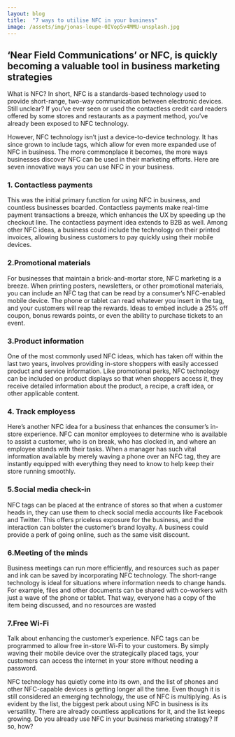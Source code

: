 ```yaml
---
layout: blog
title:  "7 ways to utilise NFC in your business"
image: /assets/img/jonas-leupe-0IVop5v4MMU-unsplash.jpg
---
```







## ‘Near Field Communications’ or NFC, is quickly becoming a valuable tool in business marketing strategies
What is NFC? In short, NFC is a standards-based technology used to provide short-range, two-way communication between electronic devices. Still unclear? If you’ve ever seen or used the contactless credit card readers offered by some stores and restaurants as a payment method, you’ve already been exposed to NFC technology.

However, NFC technology isn’t just a device-to-device technology. It has since grown to include tags, which allow for even more expanded use of NFC in business. The more commonplace it becomes, the more ways businesses discover NFC can be used in their marketing efforts. Here are seven innovative ways you can use NFC in your business.

### 1. Contactless payments
This was the initial primary function for using NFC in business, and countless businesses boarded. Contactless payments make real-time payment transactions a breeze, which enhances the UX by speeding up the checkout line. The contactless payment idea extends to B2B as well. Among other NFC ideas, a business could include the technology on their printed invoices, allowing business customers to pay quickly using their mobile devices.

### 2.Promotional materials
For businesses that maintain a brick-and-mortar store, NFC marketing is a breeze. When printing posters, newsletters, or other promotional materials, you can include an NFC tag that can be read by a consumer’s NFC-enabled mobile device. The phone or tablet can read whatever you insert in the tag, and your customers will reap the rewards. Ideas to embed include a 25% off coupon, bonus rewards points, or even the ability to purchase tickets to an event.

### 3.Product information
One of the most commonly used NFC ideas, which has taken off within the last two years, involves providing in-store shoppers with easily accessed product and service information. Like promotional perks, NFC technology can be included on product displays so that when shoppers access it, they receive detailed information about the product, a recipe, a craft idea, or other applicable content.

### 4. Track employess
Here’s another NFC idea for a business that enhances the consumer’s in-store experience. NFC can monitor employees to determine who is available to assist a customer, who is on break, who has clocked in, and where an employee stands with their tasks. When a manager has such vital information available by merely waving a phone over an NFC tag, they are instantly equipped with everything they need to know to help keep their store running smoothly.

### 5.Social media check-in
NFC tags can be placed at the entrance of stores so that when a customer heads in, they can use them to check social media accounts like Facebook and Twitter. This offers priceless exposure for the business, and the interaction can bolster the customer’s brand loyalty. A business could provide a perk of going online, such as the same visit discount.

### 6.Meeting of the minds
Business meetings can run more efficiently, and resources such as paper and ink can be saved by incorporating NFC technology. The short-range technology is ideal for situations where information needs to change hands. For example, files and other documents can be shared with co-workers with just a wave of the phone or tablet. That way, everyone has a copy of the item being discussed, and no resources are wasted

### 7.Free Wi-Fi
Talk about enhancing the customer’s experience. NFC tags can be programmed to allow free in-store Wi-Fi to your customers. By simply waving their mobile device over the strategically placed tags, your customers can access the internet in your store without needing a password.

NFC technology has quietly come into its own, and the list of phones and other NFC-capable devices is getting longer all the time. Even though it is still considered an emerging technology, the use of NFC is multiplying. As is evident by the list, the biggest perk about using NFC in business is its versatility. There are already countless applications for it, and the list keeps growing. Do you already use NFC in your business marketing strategy? If so, how?
